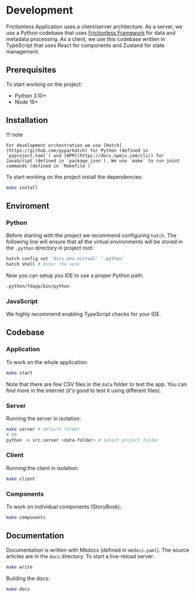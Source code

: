 # Development

Frictionless Application uses a client/server architecture. As a server, we use a Python codebase that uses [Frictionless Framework](https://framework.frictionlessdata.io/) for data and metadata processing. As a client, we use this codebase written in TypeScript that uses React for components and Zustand for state management.

## Prerequisites

To start working on the project:

- Python 3.10+
- Node 16+

## Installation

!!! note

    For development orchestration we use [Hatch](https://github.com/pypa/hatch) for Python (defined in `pyproject.toml`) and [NPM](https://docs.npmjs.com/cli/) for JavaScript (defined in `package.json`). We use `make` to run joint commands (defined in `Makefile`)

To start working on the project install the dependencies:

```bash
make install
```

## Enviroment

### Python

Before starting with the project we recommend configuring `hatch`. The following line will ensure that all the virtual environments will be stored in the `.python` directory in project root:

```bash
hatch config set 'dirs.env.virtual' '.python'
hatch shell # Enter the venv
```

Now you can setup you IDE to use a proper Python path:

```bash
.python/fdapp/bin/python
```

### JavaScript

We highly recommend enabling TypeScript checks for your IDE.

## Codebase

### Application

To work on the whole application:

```bash
make start
```

Note that there are few CSV files in the `data` folder to test the app. You can find more in the internet (it's good to test it using different files).

### Server

Running the server in isolation:

```bash
make server # default folder
# OR
python -m src.server <data-folder> # select project folder
```

### Client

Running the client in isolation:

```bash
make client
```

### Components

To work on individual components (StoryBook):

```bash
make components
```

## Documentation

Documentation is written with Mkdocs (defined in `mkdocs.yaml`). The source articles are in the `docs` directory. To start a live-reload server:

```bash
make write
```

Building the docs:

```bash
make docs
```
